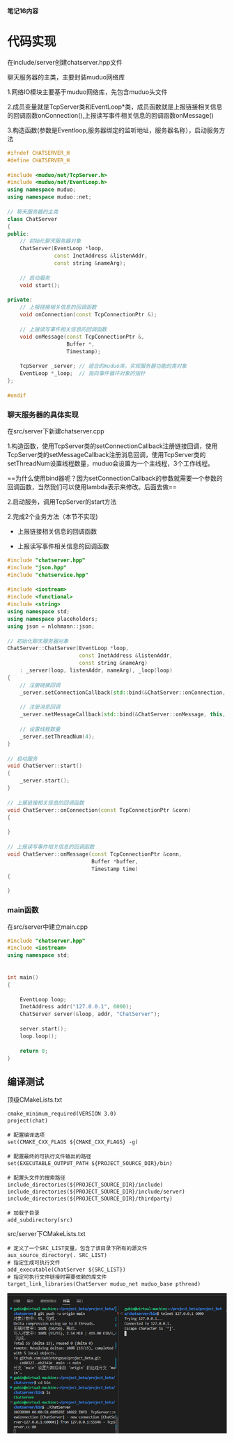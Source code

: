 **笔记16内容**

# 代码实现

在include/server创建chatserver.hpp文件

聊天服务器的主类，主要封装muduo网络库

1.网络IO模块主要基于muduo网络库，先包含muduo头文件

2.成员变量就是TcpServer类和EventLoop*类，成员函数就是上报链接相关信息的回调函数onConnection(),上报读写事件相关信息的回调函数onMessage()

3.构造函数(参数是Eventloop,服务器绑定的监听地址，服务器名称），启动服务方法

```C++
#ifndef CHATSERVER_H
#define CHATSERVER_H

#include <muduo/net/TcpServer.h>
#include <muduo/net/EventLoop.h>
using namespace muduo;
using namespace muduo::net;

// 聊天服务器的主类
class ChatServer
{
public:
    // 初始化聊天服务器对象
    ChatServer(EventLoop *loop,
               const InetAddress &listenAddr,
               const string &nameArg);

    // 启动服务
    void start();

private:
    // 上报链接相关信息的回调函数
    void onConnection(const TcpConnectionPtr &);

    // 上报读写事件相关信息的回调函数
    void onMessage(const TcpConnectionPtr &,
                   Buffer *,
                   Timestamp);

    TcpServer _server; // 组合的muduo库，实现服务器功能的类对象
    EventLoop *_loop;  // 指向事件循环对象的指针
};

#endif
```



### 聊天服务器的具体实现

在src/server下新建chatserver.cpp

1.构造函数，使用TcpServer类的setConnectionCallback注册链接回调，使用TcpServer类的setMessageCallback注册消息回调，使用TcpServer类的setThreadNum设置线程数量，muduo会设置为一个主线程，3个工作线程。

==为什么使用bind器呢？因为setConnectionCallback的参数就需要一个参数的回调函数，当然我们可以使用lambda表示来修改。后面去做==

2.启动服务，调用TcpServer的start方法

2.完成2个业务方法（本节不实现)

- 上报链接相关信息的回调函数

- 上报读写事件相关信息的回调函数

  

```C++
#include "chatserver.hpp"
#include "json.hpp"
#include "chatservice.hpp"

#include <iostream>
#include <functional>
#include <string>
using namespace std;
using namespace placeholders;
using json = nlohmann::json;

// 初始化聊天服务器对象
ChatServer::ChatServer(EventLoop *loop,
                       const InetAddress &listenAddr,
                       const string &nameArg)
    : _server(loop, listenAddr, nameArg), _loop(loop)
{
    // 注册链接回调
    _server.setConnectionCallback(std::bind(&ChatServer::onConnection, this, _1));

    // 注册消息回调
    _server.setMessageCallback(std::bind(&ChatServer::onMessage, this, _1, _2, _3));

    // 设置线程数量
    _server.setThreadNum(4);
}

// 启动服务
void ChatServer::start()
{
    _server.start();
}

// 上报链接相关信息的回调函数
void ChatServer::onConnection(const TcpConnectionPtr &conn)
{
   
}

// 上报读写事件相关信息的回调函数
void ChatServer::onMessage(const TcpConnectionPtr &conn,
                           Buffer *buffer,
                           Timestamp time)
{
    
}
```



### main函数

在src/server中建立main.cpp

```C++
#include "chatserver.hpp"
#include <iostream>
using namespace std;


int main()
{

    EventLoop loop;
    InetAddress addr("127.0.0.1", 6000);
    ChatServer server(&loop, addr, "ChatServer");

    server.start();
    loop.loop();

    return 0;
}
```



## 编译测试

顶级CMakeLists.txt

```shell
cmake_minimum_required(VERSION 3.0)
project(chat)

# 配置编译选项
set(CMAKE_CXX_FLAGS ${CMAKE_CXX_FLAGS} -g)

# 配置最终的可执行文件输出的路径
set(EXECUTABLE_OUTPUT_PATH ${PROJECT_SOURCE_DIR}/bin)

# 配置头文件的搜索路径
include_directories(${PROJECT_SOURCE_DIR}/include)
include_directories(${PROJECT_SOURCE_DIR}/include/server)
include_directories(${PROJECT_SOURCE_DIR}/thirdparty)

# 加载子目录
add_subdirectory(src)
```



src/server下CMakeLists.txt

```shell
# 定义了一个SRC_LIST变量，包含了该目录下所有的源文件
aux_source_directory(. SRC_LIST)
# 指定生成可执行文件
add_executable(ChatServer ${SRC_LIST})
# 指定可执行文件链接时需要依赖的库文件
target_link_libraries(ChatServer muduo_net muduo_base pthread)
```

![image-20230909140131341](image/image-20230909140131341.png)

